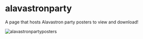 # alavastronparty
A page that hosts Alavastron party posters to view and download!

![alavastronpartyposters](https://user-images.githubusercontent.com/33396015/127752708-a353e040-3fd7-4bee-8db5-0c1e6b254fac.png)
